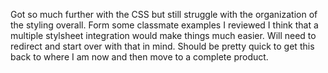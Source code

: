 Got so much further with the CSS but still struggle with the organization of the styling overall.  Form some classmate examples I reviewed I think that a multiple stylsheet integration would make things much easier.  Will need to redirect and start over with that in mind.  Should be pretty quick to get this back to where I am now and then move to a complete product.
